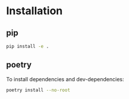 # Installation

## pip

```bash
pip install -e .
```

## poetry

To install dependencies and dev-dependencies:

```bash
poetry install --no-root
```
